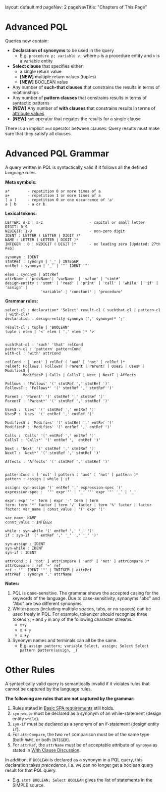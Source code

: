 <br>

<frontmatter>
  layout: default.md
  pageNav: 2
  pageNavTitle: "Chapters of This Page"
</frontmatter>

[](#advanced-pql)Advanced PQL
=============================

Queries now contain:

*   **Declaration of synonyms** to be used in the query
    *   E.g. `procedure p; variable v;` where `p` is a procedure entity and `v` is a variable entity
*   **Select clause** that specifies either:
    *   a single return value
    *   **\[NEW\]** multiple return values (tuples)
    *   **\[NEW\]** BOOLEAN value
*   Any number of **such-that clauses** that constrains the results in terms of relationships
*   Any number of **pattern clauses** that constrains results in terms of syntactic patterns
*   **\[NEW\]** Any number of **with clauses** that constrains results in terms of [attribute values](PQL/with-clauses.html)
*   **\[NEW\]** `not` operator that negates the results for a single clause

There is an implicit `and` operator between clauses. Query results must make sure that they satisfy all clauses.

[](#advanced-pql-grammar)Advanced PQL Grammar
=============================================

A query written in PQL is syntactically valid if it follows all the defined language rules.

**Meta symbols:**

    a*        - repetition 0 or more times of a
    a+        - repetition 1 or more times of a
    [ a ]     - repetition 0 or one occurrence of 'a'
    a | b     - a or b


**Lexical tokens:**

    LETTER: A-Z | a-z                     - capital or small letter
    DIGIT: 0-9                           
    NZDIGIT: 1-9                          - non-zero digit
    IDENT : LETTER ( LETTER | DIGIT )*
    NAME : LETTER ( LETTER | DIGIT )*
    INTEGER : 0 | NZDIGIT ( DIGIT )*      - no leading zero [Updated: 27th Feb]

    synonym : IDENT
    stmtRef : synonym | '_' | INTEGER
    entRef : synonym | '_' | '"' IDENT '"'

    elem : synonym | attrRef
    attrName : 'procName'| 'varName' | 'value' | 'stmt#'
    design-entity : 'stmt' | 'read' | 'print' | 'call' | 'while' | 'if' | 'assign' |
                    'variable' | 'constant' | 'procedure'


**Grammar rules:**

    select-cl : declaration* 'Select' result-cl ( suchthat-cl | pattern-cl | with-cl)*
    declaration : design-entity synonym (',' synonym)* ';'

    result-cl : tuple | 'BOOLEAN'
    tuple : elem | '<' elem ( ',' elem )* '>'


    suchthat-cl : 'such' 'that' relCond
    pattern-cl : 'pattern' patternCond
    with-cl : 'with' attrCond

    relCond : [ 'not' ] relRef ( 'and' [ 'not' ] relRef )*
    relRef: Follows | FollowsT | Parent | ParentT | UsesS | UsesP | ModifiesS |
            ModifiesP | Calls | CallsT | Next | NextT | Affects

    Follows : 'Follows' '(' stmtRef ',' stmtRef ')'
    FollowsT : 'Follows*' '(' stmtRef ',' stmtRef ')'

    Parent : 'Parent' '(' stmtRef ',' stmtRef ')'
    ParentT : 'Parent*' '(' stmtRef ',' stmtRef ')'

    UsesS : 'Uses' '(' stmtRef ',' entRef ')'
    UsesP : 'Uses' '(' entRef ',' entRef ')'

    ModifiesS : 'Modifies' '(' stmtRef ',' entRef ')'
    ModifiesP : 'Modifies' '(' entRef ',' entRef ')'

    Calls : 'Calls' '(' entRef ',' entRef ')'
    CallsT : 'Calls*' '(' entRef ',' entRef ')'

    Next : 'Next' '(' stmtRef ',' stmtRef ')'
    NextT : 'Next*' '(' stmtRef ',' stmtRef ')'

    Affects : 'Affects' '(' stmtRef ',' stmtRef ')'


    patternCond : [ 'not' ] pattern ( 'and' [ 'not' ] pattern )*
    pattern : assign | while | if

    assign: syn-assign '(' entRef ',' expression-spec ')'
    expression-spec :  '"' expr'"' | '_' '"' expr '"' '_' | '_'

    expr: expr '+' term | expr '-' term | term
    term: term '*' factor | term '/' factor | term '%' factor | factor
    factor: var_name | const_value | '(' expr ')'

    var_name: NAME
    const_value : INTEGER

    while : syn-while '(' entRef ',' '_' ')'
    if : syn-if '(' entRef ',' '_' ',' '_' ')'

    syn-assign : IDENT
    syn-while : IDENT
    syn-if : IDENT

    attrCond : [ 'not' ] attrCompare ( 'and' [ 'not' ] attrCompare )*
    attrCompare : ref '=' ref
    ref : '"' IDENT '"' | INTEGER | attrRef
    attrRef : synonym '.' attrName


**Notes:**

1.  PQL is case-sensitive. The grammar shows the accepted casing for the keywords of the language. Due to case-sensitivity, synonyms "abc" and "Abc" are two different synonyms.
2.  Whitespaces (including multiple spaces, tabs, or no spaces) can be used freely in PQL. For example, tokenizer should recognize three tokens `x`, `+` and `y` in any of the following character streams:
    *   `x+y`
    *   `x + y`
    *   `x +y`
3.  Synonym names and terminals can all be the same.
    *   E.g. `assign pattern; variable Select, assign; Select Select pattern pattern(assign, _)`

[](#other-rules)Other Rules
===========================

A syntactically valid query is semantically invalid if it violates rules that cannot be captured by the language rules.

**The following are rules that are not captured by the grammar:**

1.  Rules stated in [Basic SPA requirements](../basic-spa-requirements/program-query-language/introduction.html#other-rules) still holds.
2.  `syn-while` must be declared as a synonym of an while-statement (design entity `while`).
3.  `syn-if` must be declared as a synonym of an if-statement (design entity `if`).
4.  For `attrCompare`, the two `ref` comparison must be of the same type (both `NAME`, or both `INTEGER`).
5.  For `attrRef`, the `attrName` must be of acceptable attribute of `synonym` as stated in [With Clause Discussion](PQL/with-clauses.html).

In addition, if `BOOLEAN` is declared as a synonym in a PQL query, this declaration takes _precedence_, i.e. we can no longer get a boolean query result for that PQL query.

*   E.g. `stmt BOOLEAN; Select BOOLEAN` gives the list of statements in the SIMPLE source.

<!------------------------- OLD REQ WITH AFFECTS* WITHOUT NOT---------------------
Queries now contain:

*   **Declaration of synonyms** to be used in the query
    *   E.g. `procedure p; variable v;` where `p` is a procedure entity and `v` is a variable entity
*   **Select clause** that specifies either:
    *   a single return value
    *   **\[NEW\]** multiple return values (tuples)
    *   **\[NEW\]** BOOLEAN value
*   Any number of **such-that clauses** that constrains the results in terms of relationships
*   Any number of **pattern clauses** that constrains results in terms of syntactic patterns
*   **\[NEW\]** Any number of **with clauses** that constrains results in terms of [attribute values](PQL/with-clauses.html)

There is an implicit `and` operator between clauses. Query results must make sure that they satisfy all clauses.

[](#advanced-pql-grammar)Advanced PQL Grammar
=============================================

A query written in PQL is syntactically valid if it follows all the defined language rules.

**Meta symbols:**

    a*        - repetition 0 or more times of a
    a+        - repetition 1 or more times of a
    [ a ]     - repetition 0 or one occurrence of 'a'
    a | b     - a or b


**Lexical tokens:**

    LETTER: A-Z | a-z                     - capital or small letter
    DIGIT: 0-9                           
    NZDIGIT: 1-9                          - non-zero digit
    IDENT : LETTER ( LETTER | DIGIT )*
    NAME : LETTER ( LETTER | DIGIT )*
    INTEGER : 0 | NZDIGIT ( DIGIT )*      - no leading zero

    synonym : IDENT
    stmtRef : synonym | '_' | INTEGER
    entRef : synonym | '_' | '"' IDENT '"'

    elem : synonym | attrRef
    attrName : 'procName'| 'varName' | 'value' | 'stmt#'
    design-entity : 'stmt' | 'read' | 'print' | 'call' | 'while' | 'if' | 'assign' |
                    'variable' | 'constant' | 'procedure'


**Grammar rules:**

    select-cl : declaration* 'Select' result-cl ( suchthat-cl | pattern-cl | with-cl)*
    declaration : design-entity synonym (',' synonym)* ';'

    result-cl : tuple | 'BOOLEAN'
    tuple : elem | '<' elem ( ',' elem )* '>'


    suchthat-cl : 'such' 'that' relCond
    pattern-cl : 'pattern' patternCond
    with-cl : 'with' attrCond

    relCond : relRef ( 'and' relRef )*
    relRef: Follows | FollowsT | Parent | ParentT | UsesS | UsesP | ModifiesS |
            ModifiesP | Calls | CallsT | Next | NextT | Affects | AffectsT

    Follows : 'Follows' '(' stmtRef ',' stmtRef ')'
    FollowsT : 'Follows*' '(' stmtRef ',' stmtRef ')'

    Parent : 'Parent' '(' stmtRef ',' stmtRef ')'
    ParentT : 'Parent*' '(' stmtRef ',' stmtRef ')'

    UsesS : 'Uses' '(' stmtRef ',' entRef ')'
    UsesP : 'Uses' '(' entRef ',' entRef ')'

    ModifiesS : 'Modifies' '(' stmtRef ',' entRef ')'
    ModifiesP : 'Modifies' '(' entRef ',' entRef ')'

    Calls : 'Calls' '(' entRef ',' entRef ')'
    CallsT : 'Calls*' '(' entRef ',' entRef ')'

    Next : 'Next' '(' stmtRef ',' stmtRef ')'
    NextT : 'Next*' '(' stmtRef ',' stmtRef ')'

    Affects : 'Affects' '(' stmtRef ',' stmtRef ')'
    AffectsT : 'Affects*' '(' stmtRef ',' stmtRef ')'


    patternCond : pattern ( 'and' pattern )*
    pattern : assign | while | if

    assign: syn-assign '(' entRef ',' expression-spec ')'
    expression-spec :  '"' expr'"' | '_' '"' expr '"' '_' | '_'

    expr: expr '+' term | expr '-' term | term
    term: term '*' factor | term '/' factor | term '%' factor | factor
    factor: var_name | const_value | '(' expr ')'

    var_name: NAME
    const_value : INTEGER

    while : syn-while '(' entRef ',' '_' ')'
    if : syn-if '(' entRef ',' '_' ',' '_' ')'

    syn-assign : IDENT
    syn-while : IDENT
    syn-if : IDENT

    attrCond : attrCompare ( 'and' attrCompare )*
    attrCompare : ref '=' ref
    ref : '"' IDENT '"' | INTEGER | attrRef
    attrRef : synonym '.' attrName


**Notes:**

1.  PQL is case-sensitive. The grammar shows the accepted casing for the keywords of the language. Due to case-sensitivity, synonyms "abc" and "Abc" are two different synonyms.
2.  Whitespaces (including multiple spaces, tabs, or no spaces) can be used freely in PQL. For example, tokenizer should recognize three tokens `x`, `+` and `y` in any of the following character streams:
    *   `x+y`
    *   `x + y`
    *   `x +y`
3.  Synonym names and terminals can all be the same.
    *   E.g. `assign pattern; variable Select, assign; Select Select pattern pattern(assign, _)`

[](#other-rules)Other Rules
===========================

A syntactically valid query is semantically invalid if it violates rules that cannot be captured by the language rules.

**The following are rules that are not captured by the grammar:**

1.  Rules stated in [Basic SPA requirements](../basic-spa-requirements/program-query-language/introduction.html#other-rules) still holds.
2.  `syn-while` must be declared as a synonym of an while-statement (design entity `while`).
3.  `syn-if` must be declared as a synonym of an if-statement (design entity `if`).
4.  For `attrCompare`, the two `ref` comparison must be of the same type (both `NAME`, or both `INTEGER`).
5.  For `attrRef`, the `attrName` must be of acceptable attribute of `synonym` as stated in [With Clause Discussion](PQL/with-clauses.html).

In addition, if `BOOLEAN` is declared as a synonym in a PQL query, this declaration takes _precedence_, i.e. we can no longer get a boolean query result for that PQL query.

*   E.g. `stmt BOOLEAN; Select BOOLEAN` gives the list of statements in the SIMPLE source.
-->
